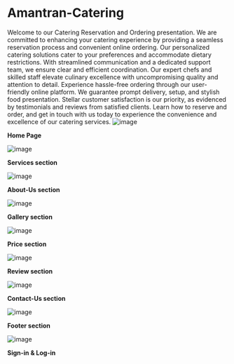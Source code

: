 # Amantran-Catering
Welcome to our Catering Reservation and Ordering presentation. We are committed to enhancing your catering experience by providing a seamless reservation process and convenient online ordering. Our personalized catering solutions cater to your preferences and accommodate dietary restrictions. With streamlined communication and a dedicated support team, we ensure clear and efficient coordination. Our expert chefs and skilled staff elevate culinary excellence with uncompromising quality and attention to detail. Experience hassle-free ordering through our user-friendly online platform. We guarantee prompt delivery, setup, and stylish food presentation. Stellar customer satisfaction is our priority, as evidenced by testimonials and reviews from satisfied clients. Learn how to reserve and order, and get in touch with us today to experience the convenience and excellence of our catering services.
![image](https://github.com/AtharvaKhopade/Amantran-Catering/assets/90155235/57425b06-f0e6-414d-8678-d603f917401f)

**Home Page**

![image](https://github.com/AtharvaKhopade/Amantran-Catering/assets/90155235/ffe5a4f0-3127-4cd2-828b-6bb9e97ba032)

**Services section**

![image](https://github.com/AtharvaKhopade/Amantran-Catering/assets/90155235/40485a5e-4c26-495c-8a24-b439b5c9fedd)

**About-Us section**

![image](https://github.com/AtharvaKhopade/Amantran-Catering/assets/90155235/0ab91c26-7b66-4461-8c31-bc94ac77f85b)

**Gallery section**

![image](https://github.com/AtharvaKhopade/Amantran-Catering/assets/90155235/f71b079a-b693-454a-b466-ff3092a1b98f)

**Price section**

![image](https://github.com/AtharvaKhopade/Amantran-Catering/assets/90155235/67e5b2ec-599d-4598-9c7f-5b6477543048)

**Review section**

![image](https://github.com/AtharvaKhopade/Amantran-Catering/assets/90155235/fab26549-f41b-4aaf-8c31-2c22f3710848)

**Contact-Us section**

![image](https://github.com/AtharvaKhopade/Amantran-Catering/assets/90155235/d53b2a37-14a1-4053-a2ec-7eb33a4cb8b0)

**Footer section**

![image](https://github.com/AtharvaKhopade/Amantran-Catering/assets/90155235/d3ba58f2-2632-4365-9767-65d832c42d5b)

**Sign-in & Log-in**

